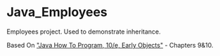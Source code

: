 Java_Employees
==============

Employees project. Used to demonstrate inheritance. 

Based On <a href="http://www.deitel.com/Books/Java/JavaHowtoProgram10eEarlyObjects/tabid/3656/Default.aspx">"Java How To Program, 10/e, Early Objects"</a> - Chapters 9&amp;10.
